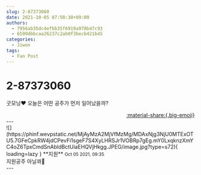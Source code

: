 ```yaml
---
slug: 2-87373060
date: 2021-10-05 07:50:30+09:00
authors:
  - 7956ab35dc4efbb35f6919a978b47c93
  - 6599dbbcaa26237c2ab0f3becb421b45
categories:
  - Jiwon
tags:
  - Fan Post
---
```


# 2-87373060

<div class="post-container" markdown="1">
<div class="content-container md-sidebar__scrollwrap" markdown="1">

굿모닝❤️ 오늘은 어떤 공주가 먼저 일어났을까?

</div>
</div>

<div style="text-align: right;" markdown="1">
<a href="https://weverse.io/fromis9/fanpost/2-87373060" style="text-align: right;">:material-share:{.big-emoji}</a>
</div>
---

<div class="comments-container md-sidebar__scrollwrap" markdown="1">
<div class="comment" markdown="1">
<div class='id-container' markdown="1">
![](https://phinf.wevpstatic.net/MjAyMzA2MjVfMzMg/MDAxNjg3NjU0MTExOTU5.7GFeCpkRW4jdCPevFi1sgeF7S4XyLHRSJr1VOBRp7gEg.mY0LxqknzXmYC4oZ6TpxCmdSnAbldBctUiaEHQVjHkgg.JPEG/image.jpg?type=s72){ loading=lazy }
**<span class="artist">지원</span>** <small>Oct 05 2021, 09:35</small><br>
</div>
<div class='comment-body' markdown="1">
지원공주 아닐꽈🤭
</div>
</div>
</div>
---
